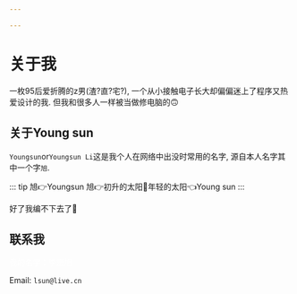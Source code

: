 ```yaml
---

---
```


# 关于我

一枚95后爱折腾的z男(渣?直?宅?),
一个从小接触电子长大却偏偏迷上了程序又热爱设计的我.
但我和很多人一样被当做修电脑的🙃

## 关于Young sun

`Youngsun`or`Youngsun Li`这是我个人在网络中出没时常用的名字, 源自本人名字其中一个字`旭`.

::: tip 旭👉Youngsun
旭👉初升的太阳🤔年轻的太阳👈Young sun
:::

好了我编不下去了🙈

## 联系我

<div style="color: white">我的名字：李宏旭</div>
  
Email: `lsun@live.cn`


